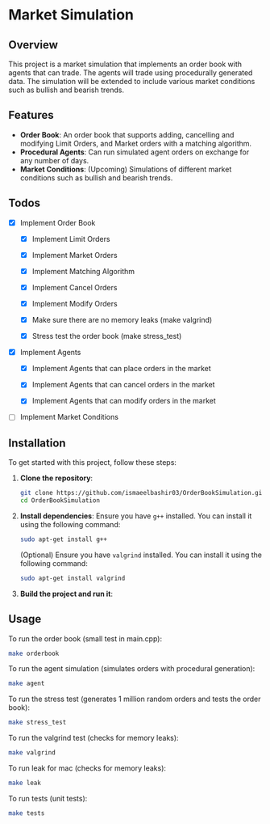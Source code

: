 # Market Simulation

## Overview

This project is a market simulation that implements an order book with agents that can trade. The agents will trade using procedurally generated data. The simulation will be extended to include various market conditions such as bullish and bearish trends.

## Features

- **Order Book**: An order book that supports adding, cancelling and modifying Limit Orders, and Market orders with a matching algorithm.
- **Procedural Agents**: Can run simulated agent orders on exchange for any number of days.
- **Market Conditions**: (Upcoming) Simulations of different market conditions such as bullish and bearish trends.


## Todos

- [x] Implement Order Book

    - [x] Implement Limit Orders

    - [x] Implement Market Orders

    - [x] Implement Matching Algorithm

    - [x] Implement Cancel Orders
    
    - [x] Implement Modify Orders
    
    - [x] Make sure there are no memory leaks (make valgrind)

    - [x] Stress test the order book (make stress_test)

- [x] Implement Agents 

    - [x] Implement Agents that can place orders in the market

    - [x] Implement Agents that can cancel orders in the market
    
    - [x] Implement Agents that can modify orders in the market

- [ ] Implement Market Conditions

## Installation

To get started with this project, follow these steps:

1. **Clone the repository**:
    ```sh
    git clone https://github.com/ismaeelbashir03/OrderBookSimulation.git
    cd OrderBookSimulation
    ```

2. **Install dependencies**:
    Ensure you have `g++` installed. You can install it using the following command:
    ```sh
    sudo apt-get install g++
    ```
    (Optional) Ensure you have `valgrind` installed. You can install it using the following command:
    ```sh
    sudo apt-get install valgrind
    ```

3. **Build the project and run it**:

## Usage

To run the order book (small test in main.cpp):
```sh
make orderbook
```

To run the agent simulation (simulates orders with procedural generation):
```sh
make agent
```

To run the stress test (generates 1 million random orders and tests the order book):
```sh
make stress_test
```

To run the valgrind test (checks for memory leaks):
```sh
make valgrind
```

To run leak for mac (checks for memory leaks):
```sh
make leak
```

To run tests (unit tests):
```sh
make tests
```